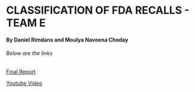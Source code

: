 # CLASSIFICATION OF FDA RECALLS - TEAM E
#### By Daniel Rimdans and Moulya Naveena Choday 

###### Below are the links

[Final Report](https://github.com/NaveenaChodayy/TEAM_E_Data606/tree/main/Report)

[Youtube Video](https://www.youtube.com/watch?v=5kZn5iI_B6A)


